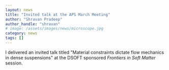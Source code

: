 ```yaml
---
layout: news
title: "Invited talk at the APS March Meeting"
author: "Shravan Pradeep"
author_handle: "shravan"
# image: /assets/images/news/microscope.jpg
category: news
tags: []
---
```

I delivered an invited talk titled "Material constraints dictate flow mechanics in dense suspensions" at the DSOFT sponsored <i>Frontiers in Soft Matter</i> session. 